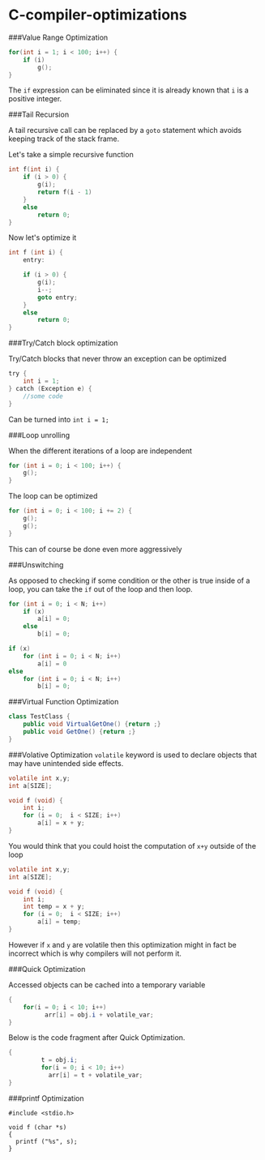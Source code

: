 # C-compiler-optimizations


###Value Range Optimization
```c
for(int i = 1; i < 100; i++) {
    if (i)
        g();
}
```

The ```if``` expression can be eliminated since it is already known that ```i``` is a positive integer.

###Tail Recursion

A tail recursive call can be replaced by a ```goto``` statement which avoids keeping track of the stack frame.

Let's take a simple recursive function

```c
int f(int i) {
    if (i > 0) {
        g(i);
        return f(i - 1)
    }
    else
        return 0;
}
```

Now let's optimize it

```c
int f (int i) {
    entry:

    if (i > 0) {
        g(i);
        i--;
        goto entry;
    }
    else
        return 0;
}

```

###Try/Catch block optimization

Try/Catch blocks that never throw an exception can be optimized

```c
try {
    int i = 1;
} catch (Exception e) {
    //some code
}
```

Can be turned into ```int i = 1;```

###Loop unrolling

When the different iterations of a loop are independent

```c
for (int i = 0; i < 100; i++) {
    g();
}
```

The loop can be optimized

```c
for (int i = 0; i < 100; i += 2) {
    g();
    g();
}
```

This can of course be done even more aggressively

###Unswitching

As opposed to checking if some condition or the other is true inside of a loop, you can take the ```if``` out of the loop and then loop.

```c
for (int i = 0; i < N; i++) 
    if (x)
        a[i] = 0;
    else
        b[i] = 0;
```

```c
if (x)
    for (int i = 0; i < N; i++)
        a[i] = 0
else
    for (int i = 0; i < N; i++)
        b[i] = 0;
```

###Virtual Function Optimization
```java
class TestClass {
    public void VirtualGetOne() {return ;}
    public void GetOne() {return ;}
}

```


###Volative Optimization
```volatile``` keyword is used to declare objects that may have unintended side effects.

```c
volatile int x,y;
int a[SIZE];

void f (void) {
    int i;
    for (i = 0;  i < SIZE; i++)
        a[i] = x + y;
}
```

You would think that you could hoist the computation of ```x+y``` outside of the loop 

```c
volatile int x,y;
int a[SIZE];

void f (void) {
    int i;
    int temp = x + y;
    for (i = 0;  i < SIZE; i++)
        a[i] = temp;
}

```

However if ```x``` and ```y``` are volatile then this optimization might in fact be incorrect which is why compilers will not perform it.


###Quick Optimization

Accessed objects can be cached into a temporary variable
```java
{
    for(i = 0; i < 10; i++)
          arr[i] = obj.i + volatile_var;
}
```

Below is the code fragment after Quick Optimization.

```java
{
         t = obj.i;
         for(i = 0; i < 10; i++)
           arr[i] = t + volatile_var;
}
```
  
###printf Optimization
```
#include <stdio.h>

void f (char *s)
{
  printf ("%s", s);
}
```